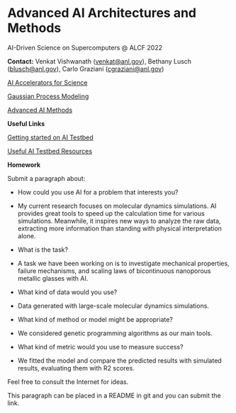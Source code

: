 # Advanced AI Architectures and Methods

AI-Driven Science on Supercomputers @ ALCF 2022

**Contact:** Venkat Vishwanath ([venkat@anl.gov](mailto:///venkat@anl.gov)), Bethany Lusch ([blusch@anl.gov](mailto:///blusch@anl.gov)), Carlo Graziani ([cgraziani@anl.gov](mailto:///cgraziani@anl.gov)) 


[AI Accelerators for Science](https://github.com/argonne-lcf/ai-science-training-series/blob/main/08_advanced_architectures_methods/ALCF_AI_Testbed_Vishwanath.pdf)
    
[Gaussian Process Modeling](Gaussian_Process_Modeling.ipynb)

[Advanced AI Methods](https://github.com/argonne-lcf/ai-science-training-series/blob/main/08_advanced_architectures_methods/AITrainingSeries-AdvancedMethods.pdf)

**Useful Links**

 [Getting started on AI Testbed](https://www.alcf.anl.gov/support/ai-testbed-userdocs/index.html)
 
 [Useful AI Testbed Resources](https://github.com/argonne-lcf/AIaccelerators-SC22-tutorial)
 
 **Homework**
 
 Submit a paragraph about: 
 
- How could you use AI for a problem that interests you?
- My current research focuses on molecular dynamics simulations. AI provides great tools to speed up the calculation time for various simulations. Meanwhile, it inspires new ways to analyze the raw data, extracting more information than standing with physical interpretation alone.
 
- What is the task?
- A task we have been working on is to investigate mechanical properties, failure mechanisms, and scaling laws of bicontinuous nanoporous metallic glasses with AI.
 
- What kind of data would you use?
- Data generated with large-scale molecular dynamics simulations.
 
- What kind of method or model might be appropriate?
- We considered genetic programming algorithms as our main tools.
 
- What kind of metric would you use to measure success?
- We fitted the model and compare the predicted results with simulated results, evaluating them with R2 scores.


Feel free to consult the Internet for ideas.


This paragraph can be placed in a README in git and you can submit the link. 


